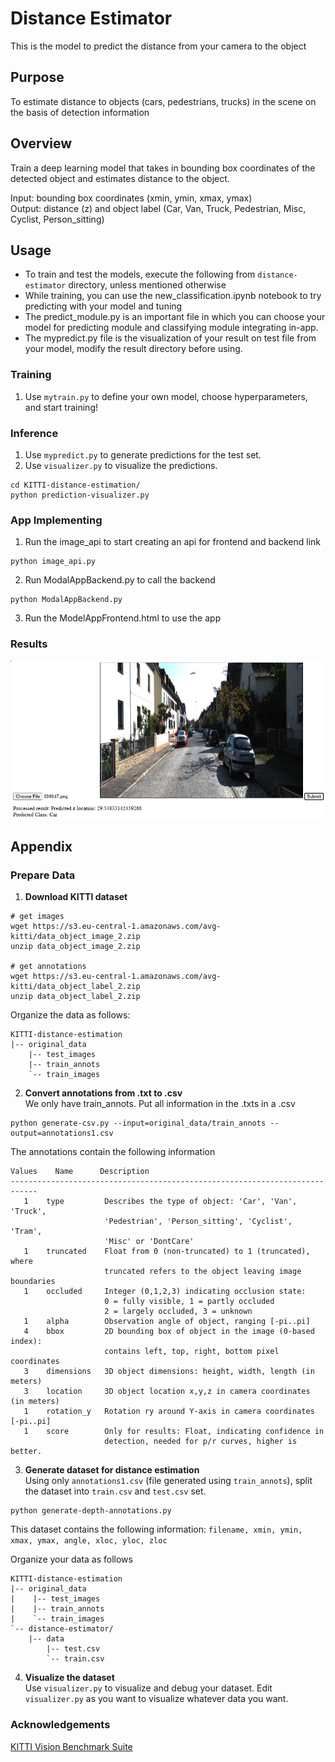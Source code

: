 # Distance Estimator
 This is the model to predict the distance from your camera to the object
## Purpose

To estimate distance to objects (cars, pedestrians, trucks) in the scene on the basis of detection information

## Overview
Train a deep learning model that takes in bounding box coordinates of the detected object and estimates distance to the object.

Input: bounding box coordinates (xmin, ymin, xmax, ymax) <br/>
Output: distance (z) and object label (Car, Van, Truck, Pedestrian, Misc, Cyclist, Person_sitting)

## Usage
- To train and test the models, execute the following from `distance-estimator` directory, unless mentioned otherwise
- While training, you can use the new_classification.ipynb notebook to try predicting with your model and tuning
- The predict_module.py is an important file in which you can choose your model for predicting module and classifying module integrating in-app.
- The mypredict.py file is the visualization of your result on test file from your model, modify the result directory before using.
### Training
1. Use `mytrain.py` to define your own model, choose hyperparameters, and start training!

### Inference
1. Use `mypredict.py` to generate predictions for the test set.
2. Use `visualizer.py` to visualize the predictions.
```
cd KITTI-distance-estimation/
python prediction-visualizer.py
```
### App Implementing
1. Run the image_api to start creating an api for frontend and backend link
```
python image_api.py
```
2. Run ModalAppBackend.py to call the backend
```
python ModalAppBackend.py
```
3. Run the ModelAppFrontend.html to use the app
### Results
![](GithubInstance/000.png)
## Appendix
### Prepare Data
1. **Download KITTI dataset**
```shell
# get images
wget https://s3.eu-central-1.amazonaws.com/avg-kitti/data_object_image_2.zip
unzip data_object_image_2.zip

# get annotations
wget https://s3.eu-central-1.amazonaws.com/avg-kitti/data_object_label_2.zip
unzip data_object_label_2.zip
```

Organize the data as follows:

```shell
KITTI-distance-estimation
|-- original_data
    |-- test_images
    |-- train_annots
    `-- train_images
```

2. **Convert annotations from .txt to .csv**<br/>
We only have train_annots. Put all information in the .txts in a .csv

```shell
python generate-csv.py --input=original_data/train_annots --output=annotations1.csv
```

The annotations contain the following information

```
Values    Name      Description
----------------------------------------------------------------------------
   1    type         Describes the type of object: 'Car', 'Van', 'Truck',
                     'Pedestrian', 'Person_sitting', 'Cyclist', 'Tram',
                     'Misc' or 'DontCare'
   1    truncated    Float from 0 (non-truncated) to 1 (truncated), where
                     truncated refers to the object leaving image boundaries
   1    occluded     Integer (0,1,2,3) indicating occlusion state:
                     0 = fully visible, 1 = partly occluded
                     2 = largely occluded, 3 = unknown
   1    alpha        Observation angle of object, ranging [-pi..pi]
   4    bbox         2D bounding box of object in the image (0-based index):
                     contains left, top, right, bottom pixel coordinates
   3    dimensions   3D object dimensions: height, width, length (in meters)
   3    location     3D object location x,y,z in camera coordinates (in meters)
   1    rotation_y   Rotation ry around Y-axis in camera coordinates [-pi..pi]
   1    score        Only for results: Float, indicating confidence in
                     detection, needed for p/r curves, higher is better.
```

3. **Generate dataset for distance estimation**<br/>
Using only `annotations1.csv` (file generated using `train_annots`), split the dataset into `train.csv` and `test.csv` set.

```shell
python generate-depth-annotations.py
 ```

This dataset contains the following information:
`filename, xmin, ymin, xmax, ymax, angle, xloc, yloc, zloc`

Organize your data as follows
```
KITTI-distance-estimation
|-- original_data
|    |-- test_images
|    |-- train_annots
|    `-- train_images
`-- distance-estimator/
    |-- data
        |-- test.csv
        `-- train.csv
```

4. **Visualize the dataset**<br/>
Use `visualizer.py` to visualize and debug your dataset. Edit `visualizer.py` as you want to visualize whatever data you want.


### Acknowledgements
[KITTI Vision Benchmark Suite](http://www.cvlibs.net/datasets/kitti/)
